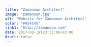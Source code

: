 ```yaml
---
title: "Zamanoun Architect"
image: "zamanoun.jpg"
alt: "Website for Zamanoun Architect"
color: "#454545"
link1: "http://zamanoun.com"
date: 2017-08-19T23:32:09+03:00
draft: false
---
```


